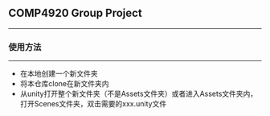 ## COMP4920 Group Project
---
### 使用方法
---
* 在本地创建一个新文件夹
* 将本仓库clone在新文件夹内
* 从unity打开整个新文件夹（不是Assets文件夹）或者进入Assets文件夹内，打开Scenes文件夹，双击需要的xxx.unity文件
